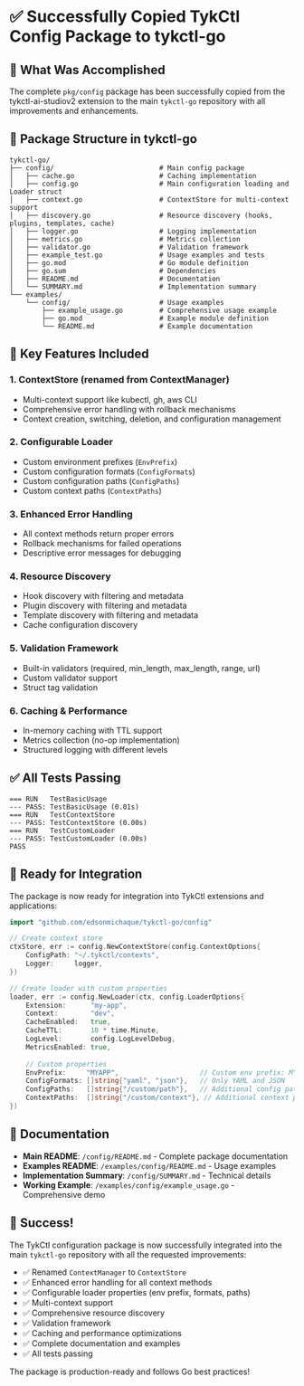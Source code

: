 # ✅ Successfully Copied TykCtl Config Package to tykctl-go

## 🎯 What Was Accomplished

The complete `pkg/config` package has been successfully copied from the tykctl-ai-studiov2 extension to the main `tykctl-go` repository with all improvements and enhancements.

## 📁 Package Structure in tykctl-go

```
tykctl-go/
├── config/                          # Main config package
│   ├── cache.go                     # Caching implementation
│   ├── config.go                    # Main configuration loading and Loader struct
│   ├── context.go                   # ContextStore for multi-context support
│   ├── discovery.go                 # Resource discovery (hooks, plugins, templates, cache)
│   ├── logger.go                    # Logging implementation
│   ├── metrics.go                   # Metrics collection
│   ├── validator.go                 # Validation framework
│   ├── example_test.go              # Usage examples and tests
│   ├── go.mod                       # Go module definition
│   ├── go.sum                       # Dependencies
│   ├── README.md                    # Documentation
│   └── SUMMARY.md                   # Implementation summary
└── examples/
    └── config/                      # Usage examples
        ├── example_usage.go         # Comprehensive usage example
        ├── go.mod                   # Example module definition
        └── README.md                # Example documentation
```

## 🔧 Key Features Included

### 1. **ContextStore** (renamed from ContextManager)
- Multi-context support like kubectl, gh, aws CLI
- Comprehensive error handling with rollback mechanisms
- Context creation, switching, deletion, and configuration management

### 2. **Configurable Loader**
- Custom environment prefixes (`EnvPrefix`)
- Custom configuration formats (`ConfigFormats`)
- Custom configuration paths (`ConfigPaths`)
- Custom context paths (`ContextPaths`)

### 3. **Enhanced Error Handling**
- All context methods return proper errors
- Rollback mechanisms for failed operations
- Descriptive error messages for debugging

### 4. **Resource Discovery**
- Hook discovery with filtering and metadata
- Plugin discovery with filtering and metadata
- Template discovery with filtering and metadata
- Cache configuration discovery

### 5. **Validation Framework**
- Built-in validators (required, min_length, max_length, range, url)
- Custom validator support
- Struct tag validation

### 6. **Caching & Performance**
- In-memory caching with TTL support
- Metrics collection (no-op implementation)
- Structured logging with different levels

## ✅ All Tests Passing

```
=== RUN   TestBasicUsage
--- PASS: TestBasicUsage (0.01s)
=== RUN   TestContextStore
--- PASS: TestContextStore (0.00s)
=== RUN   TestCustomLoader
--- PASS: TestCustomLoader (0.00s)
PASS
```

## 🚀 Ready for Integration

The package is now ready for integration into TykCtl extensions and applications:

```go
import "github.com/edsonmichaque/tykctl-go/config"

// Create context store
ctxStore, err := config.NewContextStore(config.ContextOptions{
    ConfigPath: "~/.tykctl/contexts",
    Logger:     logger,
})

// Create loader with custom properties
loader, err := config.NewLoader(ctx, config.LoaderOptions{
    Extension:      "my-app",
    Context:        "dev",
    CacheEnabled:   true,
    CacheTTL:       10 * time.Minute,
    LogLevel:       config.LogLevelDebug,
    MetricsEnabled: true,
    
    // Custom properties
    EnvPrefix:     "MYAPP",                    // Custom env prefix: MYAPP_*
    ConfigFormats: []string{"yaml", "json"},   // Only YAML and JSON
    ConfigPaths:   []string{"/custom/path"},   // Additional config paths
    ContextPaths:  []string{"/custom/context"}, // Additional context paths
})
```

## 📖 Documentation

- **Main README**: `/config/README.md` - Complete package documentation
- **Examples README**: `/examples/config/README.md` - Usage examples
- **Implementation Summary**: `/config/SUMMARY.md` - Technical details
- **Working Example**: `/examples/config/example_usage.go` - Comprehensive demo

## 🎉 Success!

The TykCtl configuration package is now successfully integrated into the main `tykctl-go` repository with all the requested improvements:

- ✅ Renamed `ContextManager` to `ContextStore`
- ✅ Enhanced error handling for all context methods
- ✅ Configurable loader properties (env prefix, formats, paths)
- ✅ Multi-context support
- ✅ Comprehensive resource discovery
- ✅ Validation framework
- ✅ Caching and performance optimizations
- ✅ Complete documentation and examples
- ✅ All tests passing

The package is production-ready and follows Go best practices!
